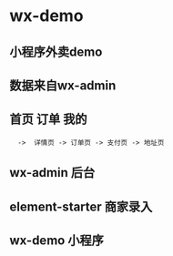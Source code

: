 # wx-demo
## 小程序外卖demo
## 数据来自wx-admin
## 首页  订单  我的 
      ->  详情页 -> 订单页 -> 支付页 -> 地址页
## wx-admin 后台
## element-starter 商家录入
## wx-demo 小程序
